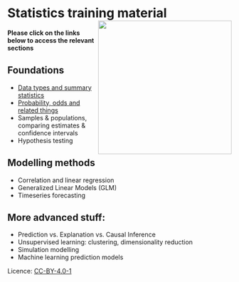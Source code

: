 # Statistics training material  <img src="https://www.birminghamsolihull.icb.nhs.uk/application/files/1316/5651/5354/logo_full_colour_main_lockup.svg" align="right" width="300px"/>


__Please click on the links below to access the relevant sections__

## Foundations

+ [Data types and summary statistics](session1_data_types_summary_stats.html)
+ [Probability, odds and related things](session2_probability_odds_and_related.html)
+ Samples & populations, comparing estimates & confidence intervals
+ Hypothesis testing

## Modelling methods
+ Correlation and linear regression
+ Generalized Linear Models (GLM)
+ Timeseries forecasting

## More advanced stuff:
+ Prediction vs. Explanation vs. Causal Inference
+ Unsupervised learning: clustering, dimensionality reduction
+ Simulation modelling
+ Machine learning prediction models


Licence: [CC-BY-4.0-1](https://github.com/Birmingham-and-Solihull-ICS/statistics_training?tab=CC-BY-4.0-1-ov-file)